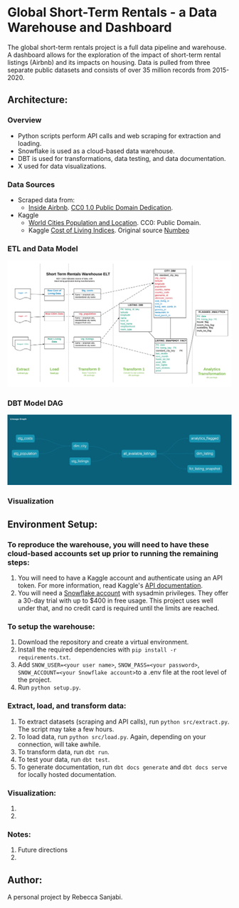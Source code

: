 # Global Short-Term Rentals - a Data Warehouse and Dashboard

The global short-term rentals project is a full data pipeline and warehouse. A dashboard allows for the exploration of the impact of short-term rental listings (Airbnb) and its impacts on housing. Data is pulled from three separate public datasets and consists of over 35 million records from 2015-2020. 

## Architecture:
### Overview
* Python scripts perform API calls and web scraping for extraction and loading.
* Snowflake is used as a cloud-based data warehouse.
* DBT is used for transformations, data testing, and data documentation.
* X used for data visualizations.

### Data Sources
* Scraped data from:
  - [Inside Airbnb](http://insideairbnb.com/get-the-data.html). [CC0 1.0 Public Domain Dedication](https://creativecommons.org/publicdomain/zero/1.0/).
* Kaggle
  - [World Cities Population and Location](https://www.kaggle.com/i2i2i2/cities-of-the-world). CC0: Public Domain.
  - Kaggle [Cost of Living Indices](https://www.kaggle.com/debdutta/cost-of-living-index-by-country). Original source [Numbeo](https://www.numbeo.com/cost-of-living/rankings.jsp)

### ETL and Data Model
![Data Flow and Star Schema](img/data_flow.png)
### DBT Model DAG
![DBT Models Lineage Graph](img/dbt_dag.png)
### Visualization

## Environment Setup:
### To reproduce the warehouse, you will need to have these cloud-based accounts set up prior to running the remaining steps:
1. You will need to have a Kaggle account and authenticate using an API token. For more information, read Kaggle's [API documentation](https://www.kaggle.com/docs/api).
2. You will need a [Snowflake account](https://trial.snowflake.com/) with sysadmin privileges. They offer a 30-day trial with up to $400 in free usage. This project uses well under that, and no credit card is required until the limits are reached.

### To setup the warehouse:
1. Download the repository and create a virtual environment.
2. Install the required dependencies with `pip install -r requirements.txt`.
3. Add `SNOW_USER=<your user name>`, `SNOW_PASS=<your password>`, `SNOW_ACCOUNT=<your Snowflake account>`to a .env file at the root level of the project.
4. Run `python setup.py`.

### Extract, load, and transform data:
1. To extract datasets (scraping and API calls), run `python src/extract.py`. The script may take a few hours.
2. To load data, run `python src/load.py`. Again, depending on your connection, will take awhile.
3. To transform data, run `dbt run`.
4. To test your data, run `dbt test`.
5. To generate documentation, run `dbt docs generate` and `dbt docs serve` for locally hosted documentation.

### Visualization:
1.
2.

### Notes:
1. Future directions
2.

## Author:
A personal project by Rebecca Sanjabi.
